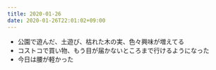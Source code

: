 ```yaml
---
title: 2020-01-26
date: 2020-01-26T22:01:02+09:00
---
```


- 公園で遊んだ、土遊び、枯れた木の実、色々興味が増えてる
- コストコで買い物、もう目が届かないところまで行けるようになった
- 今日は腰が軽かった
